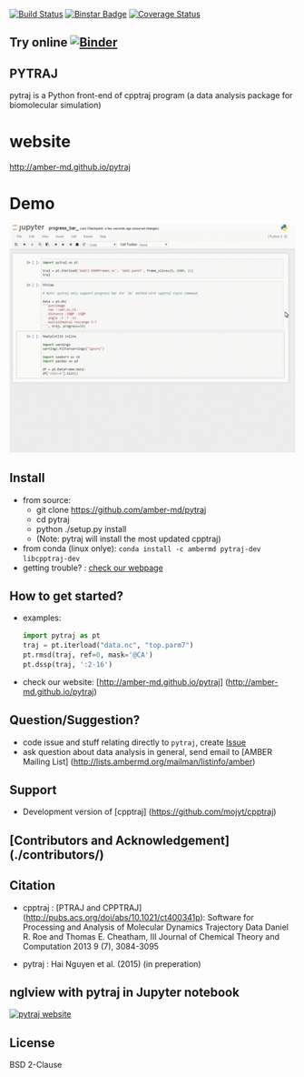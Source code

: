 [![Build Status](https://travis-ci.org/Amber-MD/pytraj.svg?branch=master)](https://travis-ci.org/Amber-MD/pytraj)
[![Binstar Badge](https://binstar.org/ambermd/pytraj-dev/badges/version.svg)](https://binstar.org/ambermd/pytraj-dev/)
[![Coverage Status](https://coveralls.io/repos/Amber-MD/pytraj/badge.svg?branch=master&service=github)](https://coveralls.io/github/Amber-MD/pytraj?branch=master)

Try online [![Binder](http://mybinder.org/images/logo.svg)](http://mybinder.org/repo/hainm/notebook-pytraj)
-----------------------------------------------------------------------------------------------------------

PYTRAJ
------

pytraj is a Python front-end of cpptraj program (a data analysis package for biomolecular simulation)

website
=======

http://amber-md.github.io/pytraj

Demo
====

[![pytraj website](./examples/progress_bar.gif)](http://amber-md.github.io/pytraj/latest/index.html)

Install
-------

- from source:
    * git clone https://github.com/amber-md/pytraj
    * cd pytraj
    * python ./setup.py install
    * (Note: pytraj will install the most updated cpptraj)
- from conda (linux onlye): `conda install -c ambermd pytraj-dev libcpptraj-dev`
- getting trouble? : [check our webpage](http://amber-md.github.io/pytraj/doc/build/html/installation.html)

How to get started?
------------------
- examples: 

    ```python
    import pytraj as pt
    traj = pt.iterload("data.nc", "top.parm7")
    pt.rmsd(traj, ref=0, mask='@CA')
    pt.dssp(traj, ':2-16')
    ```
- check our website: [http://amber-md.github.io/pytraj] (http://amber-md.github.io/pytraj)

Question/Suggestion?
--------------------
* code issue and stuff relating directly to `pytraj`, create [Issue](https://github.com/pytraj/pytraj/issues)
* ask question about data analysis in general, send email to [AMBER Mailing List] (http://lists.ambermd.org/mailman/listinfo/amber)

Support
-------
* Development version of [cpptraj] (https://github.com/mojyt/cpptraj)

[Contributors and Acknowledgement] (./contributors/)
----------------------------------------------------

Citation
--------
- cpptraj : [PTRAJ and CPPTRAJ] (http://pubs.acs.org/doi/abs/10.1021/ct400341p): Software for Processing and Analysis of Molecular Dynamics Trajectory Data
Daniel R. Roe and Thomas E. Cheatham, III
Journal of Chemical Theory and Computation 2013 9 (7), 3084-3095 

- pytraj : Hai Nguyen et al. (2015) (in preperation)

nglview with pytraj in Jupyter notebook
---------------------------------------

[![pytraj website](./examples/figures/nglview_pytraj.gif)](http://amber-md.github.io/pytraj/latest/index.html)

License
-------
BSD 2-Clause

